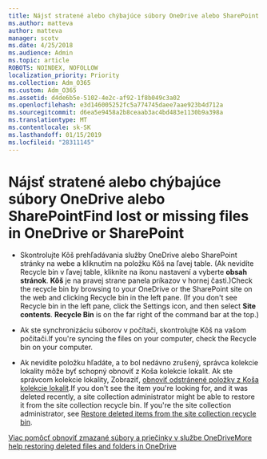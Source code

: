 ```yaml
---
title: Nájsť stratené alebo chýbajúce súbory OneDrive alebo SharePoint
ms.author: matteva
author: matteva
manager: scotv
ms.date: 4/25/2018
ms.audience: Admin
ms.topic: article
ROBOTS: NOINDEX, NOFOLLOW
localization_priority: Priority
ms.collection: Adm_O365
ms.custom: Adm_O365
ms.assetid: d4de6b5e-5102-4e2c-af92-1f8b049c3a02
ms.openlocfilehash: e3d146005252fc5a774745daee7aae923b4d712a
ms.sourcegitcommit: d6ea5e9458a2b8ceaab3ac4bd483e1130b9a398a
ms.translationtype: MT
ms.contentlocale: sk-SK
ms.lasthandoff: 01/15/2019
ms.locfileid: "28311145"
---
```

# <a name="find-lost-or-missing-files-in-onedrive-or-sharepoint"></a><span data-ttu-id="a6429-102">Nájsť stratené alebo chýbajúce súbory OneDrive alebo SharePoint</span><span class="sxs-lookup"><span data-stu-id="a6429-102">Find lost or missing files in OneDrive or SharePoint</span></span>

- <span data-ttu-id="a6429-p101">Skontrolujte Kôš prehľadávania služby OneDrive alebo SharePoint stránky na webe a kliknutím na položku Kôš na ľavej table. (Ak nevidíte Recycle bin v ľavej table, kliknite na ikonu nastavení a vyberte **obsah stránok**. **Kôš** je na pravej strane panela príkazov v hornej časti.)</span><span class="sxs-lookup"><span data-stu-id="a6429-p101">Check the recycle bin by browsing to your OneDrive or the SharePoint site on the web and clicking Recycle bin in the left pane. (If you don't see Recycle bin in the left pane, click the Settings icon, and then select **Site contents**. **Recycle Bin** is on the far right of the command bar at the top.)</span></span> 
    
- <span data-ttu-id="a6429-106">Ak ste synchronizáciu súborov v počítači, skontrolujte Kôš na vašom počítači.</span><span class="sxs-lookup"><span data-stu-id="a6429-106">If you're syncing the files on your computer, check the Recycle bin on your computer.</span></span> 
    
- <span data-ttu-id="a6429-p102">Ak nevidíte položku hľadáte, a to bol nedávno zrušený, správca kolekcie lokality môže byť schopný obnoviť z Koša kolekcie lokalít. Ak ste správcom kolekcie lokality, Zobraziť, [obnoviť odstránené položky z Koša kolekcie lokalít](https://go.microsoft.com/fwlink/?linkid=866439).</span><span class="sxs-lookup"><span data-stu-id="a6429-p102">If you don't see the item you're looking for, and it was deleted recently, a site collection administrator might be able to restore it from the site collection recycle bin. If you're the site collection administrator, see [Restore deleted items from the site collection recycle bin](https://go.microsoft.com/fwlink/?linkid=866439).</span></span>
    
[<span data-ttu-id="a6429-109">Viac pomôcť obnoviť zmazané súbory a priečinky v službe OneDrive</span><span class="sxs-lookup"><span data-stu-id="a6429-109">More help restoring deleted files and folders in OneDrive</span></span>](https://go.microsoft.com/fwlink/?linkid=872872)
  

